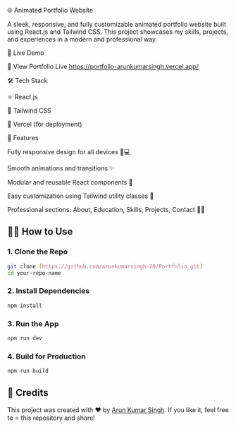 🌐 Animated Portfolio Website

A sleek, responsive, and fully customizable animated portfolio website built using React.js and Tailwind CSS. This project showcases my skills, projects, and experiences in a modern and professional way.

🚀 Live Demo

🔗 View Portfolio Live https://portfolio-arunkumarsingh.vercel.app/

🛠️ Tech Stack

⚛️ React.js

🎨 Tailwind CSS

💾 Vercel (for deployment)

📁 Features

Fully responsive design for all devices 📱💻

Smooth animations and transitions ✨

Modular and reusable React components 🧩

Easy customization using Tailwind utility classes 🎯

Professional sections: About, Education, Skills, Projects, Contact 👨‍💻

## 🧑‍💻 How to Use

### 1. Clone the Repo

```bash
git clone [https://github.com/arunkumarsingh-20/Portfolio.git]
cd your-repo-name
````

### 2. Install Dependencies

```bash
npm install
```

### 3. Run the App

```bash
npm run dev
```

### 4. Build for Production

```bash
npm run build
```

## 🌟 Credits

This project was created with ❤️ by [Arun Kumar Singh](https://portfolio-arunkumarsingh.vercel.app/).
If you like it, feel free to ⭐ this repository and share!
